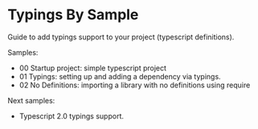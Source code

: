 # Typings By Sample

Guide to add typings support to your project (typescript definitions).

Samples:

- 00 Startup project: simple typescript project
- 01 Typings: setting up and adding a dependency via typings.
- 02 No Definitions: importing a library with no definitions using require

Next samples:

- Typescript 2.0 typings support.
